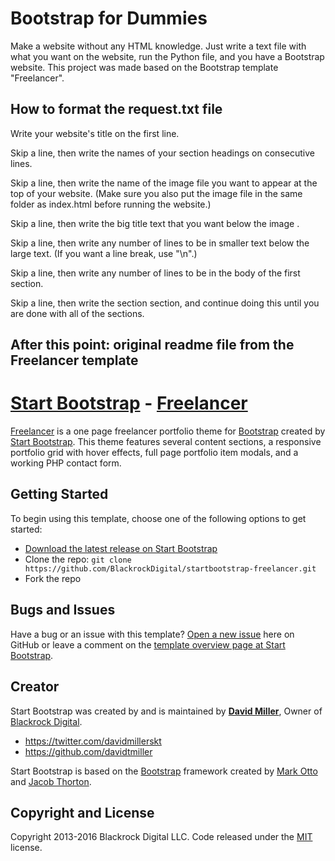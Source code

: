 # Bootstrap for Dummies

Make a website without any HTML knowledge. Just write a text file with what you want on the website, run the Python file, and you have a Bootstrap website. This project was made based on the Bootstrap template "Freelancer".

## How to format the request.txt file

Write your website's title on the first line.

Skip a line, then write the names of your section headings on consecutive lines.

Skip a line, then write the name of the image file you want to appear at the top of your website.
(Make sure you also put the image file in the same folder as index.html before running the website.)

Skip a line, then write the big title text that you want below the image .

Skip a line, then write any number of lines to be in smaller text below the large text.
(If you want a line break, use "\n".)

Skip a line, then write any number of lines to be in the body of the first section.

Skip a line, then write the section section, and continue doing this until you are done with all of the sections.

## After this point: original readme file from the Freelancer template

# [Start Bootstrap](http://startbootstrap.com/) - [Freelancer](http://startbootstrap.com/template-overviews/freelancer/)

[Freelancer](http://startbootstrap.com/template-overviews/freelancer/) is a one page freelancer portfolio theme for [Bootstrap](http://getbootstrap.com/) created by [Start Bootstrap](http://startbootstrap.com/). This theme features several content sections, a responsive portfolio grid with hover effects, full page portfolio item modals, and a working PHP contact form.

## Getting Started

To begin using this template, choose one of the following options to get started:
* [Download the latest release on Start Bootstrap](http://startbootstrap.com/template-overviews/freelancer/)
* Clone the repo: `git clone https://github.com/BlackrockDigital/startbootstrap-freelancer.git`
* Fork the repo

## Bugs and Issues

Have a bug or an issue with this template? [Open a new issue](https://github.com/BlackrockDigital/startbootstrap-freelancer/issues) here on GitHub or leave a comment on the [template overview page at Start Bootstrap](http://startbootstrap.com/template-overviews/freelancer/).

## Creator

Start Bootstrap was created by and is maintained by **[David Miller](http://davidmiller.io/)**, Owner of [Blackrock Digital](http://blackrockdigital.io/).

* https://twitter.com/davidmillerskt
* https://github.com/davidtmiller

Start Bootstrap is based on the [Bootstrap](http://getbootstrap.com/) framework created by [Mark Otto](https://twitter.com/mdo) and [Jacob Thorton](https://twitter.com/fat).

## Copyright and License

Copyright 2013-2016 Blackrock Digital LLC. Code released under the [MIT](https://github.com/BlackrockDigital/startbootstrap-freelancer/blob/gh-pages/LICENSE) license.
